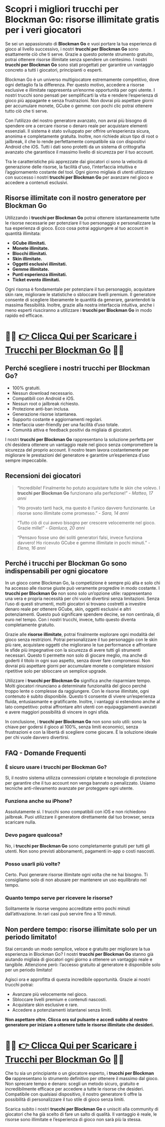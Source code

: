 <h1>Scopri i migliori trucchi per Blockman Go: risorse illimitate gratis per i veri giocatori</h1>

<p>Se sei un appassionato di <strong>Blockman Go</strong> e vuoi portare la tua esperienza di gioco al livello successivo, i nostri <strong>trucchi per Blockman Go</strong> sono esattamente ciò che ti serve. Grazie a questo potente strumento gratuito, potrai ottenere risorse illimitate senza spendere un centesimo. I nostri <strong>trucchi per Blockman Go</strong> sono stati progettati per garantire un vantaggio concreto a tutti i giocatori, principianti o esperti.</p>

<p>Blockman Go è un universo multigiocatore estremamente competitivo, dove ogni dettaglio fa la differenza. Per questo motivo, accedere a risorse esclusive e illimitate rappresenta un’enorme opportunità per ogni utente. I nostri trucchi sono pensati per semplificarti la vita e rendere l’esperienza di gioco più appagante e senza frustrazioni. Non dovrai più aspettare giorni per accumulare monete, GCube o gemme: con pochi clic potrai ottenere tutto ciò che ti serve.</p>

<p>Con l’utilizzo del nostro generatore avanzato, non avrai più bisogno di spendere ore a cercare risorse o denaro reale per acquistare elementi essenziali. Il sistema è stato sviluppato per offrire un’esperienza sicura, anonima e completamente gratuita. Inoltre, non richiede alcun tipo di root o jailbreak, il che lo rende perfettamente compatibile sia con dispositivi Android che iOS. Tutti i dati sono protetti da un sistema di crittografia avanzato che garantisce il massimo livello di sicurezza per il tuo account.</p>

<p>Tra le caratteristiche più apprezzate dai giocatori ci sono la velocità di generazione delle risorse, la facilità d'uso, l’interfaccia intuitiva e l’aggiornamento costante del tool. Ogni giorno migliaia di utenti utilizzano con successo i nostri <strong>trucchi per Blockman Go</strong> per avanzare nel gioco e accedere a contenuti esclusivi.</p>

<h2>Risorse illimitate con il nostro generatore per Blockman Go</h2>

<p>Utilizzando i <strong>trucchi per Blockman Go</strong> potrai ottenere istantaneamente tutte le risorse necessarie per potenziare il tuo personaggio e personalizzare la tua esperienza di gioco. Ecco cosa potrai aggiungere al tuo account in quantità illimitata:</p>

<ul>
  <li><strong>GCube illimitati.</strong></li>
  <li><strong>Monete illimitate.</strong></li>
  <li><strong>Blocchi illimitati.</strong></li>
  <li><strong>Skin illimitate.</strong></li>
  <li><strong>Oggetti esclusivi illimitati.</strong></li>
  <li><strong>Gemme illimitate.</strong></li>
  <li><strong>Punti esperienza illimitati.</strong></li>
  <li><strong>Ticket evento illimitati.</strong></li>
</ul>

<p>Ogni risorsa è fondamentale per potenziare il tuo personaggio, acquistare skin rare, migliorare le statistiche o sbloccare livelli premium. Il generatore consente di scegliere liberamente le quantità da generare, garantendoti la massima flessibilità. Inoltre, grazie alla nostra interfaccia intuitiva, anche i meno esperti riusciranno a utilizzare i <strong>trucchi per Blockman Go</strong> in modo rapido ed efficace.</p>

# 🔴🔴 **[👉 Clicca Qui per Scaricare i Trucchi per Blockman Go](https://tinyurl.com/TapSoluzioni)** 🔴🔴

<h2>Perché scegliere i nostri trucchi per Blockman Go?</h2>

<ul>
  <li>100% gratuiti.</li>
  <li>Nessun download necessario.</li>
  <li>Compatibili con Android e iOS.</li>
  <li>Nessun root o jailbreak richiesto.</li>
  <li>Protezione anti-ban inclusa.</li>
  <li>Generazione risorse istantanea.</li>
  <li>Supporto costante e aggiornamenti regolari.</li>
  <li>Interfaccia user-friendly per una facilità d’uso totale.</li>
  <li>Comunità attiva e feedback positivi da migliaia di giocatori.</li>
</ul>

<p>I nostri <strong>trucchi per Blockman Go</strong> rappresentano la soluzione perfetta per chi desidera ottenere un vantaggio reale nel gioco senza compromettere la sicurezza del proprio account. Il nostro team lavora costantemente per migliorare le prestazioni del generatore e garantire un’esperienza d’uso sempre impeccabile.</p>

<h2>Recensioni dei giocatori</h2>

<blockquote>
  <p>“Incredibile! Finalmente ho potuto acquistare tutte le skin che volevo. I <strong>trucchi per Blockman Go</strong> funzionano alla perfezione!” - <em>Matteo, 17 anni</em></p>
</blockquote>
<blockquote>
  <p>“Ho provato tanti hack, ma questo è l’unico davvero funzionante. Le risorse sono illimitate come promesso.” - <em>Sara, 14 anni</em></p>
</blockquote>
<blockquote>
  <p>“Tutto ciò di cui avevo bisogno per crescere velocemente nel gioco. Grazie mille!” - <em>Gianluca, 20 anni</em></p>
</blockquote>
<blockquote>
  <p>“Pensavo fosse uno dei soliti generatori falsi, invece funziona davvero! Ho ricevuto GCube e gemme illimitate in pochi minuti.” - <em>Elena, 16 anni</em></p>
</blockquote>

<h2>Perché i trucchi per Blockman Go sono indispensabili per ogni giocatore</h2>

<p>In un gioco come Blockman Go, la competizione è sempre più alta e solo chi ha accesso alle risorse giuste può veramente progredire in modo costante. I <strong>trucchi per Blockman Go</strong> non sono solo un’opzione utile: rappresentano una vera e propria necessità per chi vuole divertirsi senza limitazioni. Senza l’uso di questi strumenti, molti giocatori si trovano costretti a investire denaro reale per ottenere GCube, skin, oggetti esclusivi e altri potenziamenti. Questo può significare spendere decine, se non centinaia, di euro nel tempo. Con i nostri trucchi, invece, tutto questo diventa completamente gratuito.</p>

<p>Grazie alle <strong>risorse illimitate</strong>, potrai finalmente esplorare ogni modalità del gioco senza restrizioni. Potrai personalizzare il tuo personaggio con le skin più rare, acquistare oggetti che migliorano le tue performance e affrontare le sfide più impegnative con la sicurezza di avere tutti gli strumenti necessari. Questo ti permette non solo di giocare meglio, ma anche di goderti il titolo in ogni suo aspetto, senza dover fare compromessi. Non dovrai più aspettare giorni per accumulare monete o completare missioni ripetitive solo per sbloccare un semplice upgrade.</p>

<p>Utilizzare i <strong>trucchi per Blockman Go</strong> significa anche risparmiare tempo. Molti giocatori rinunciano a determinate funzionalità del gioco perché troppo lente o complesse da raggiungere. Con le risorse illimitate, ogni contenuto è subito disponibile. Questo ti consente di vivere un’esperienza fluida, entusiasmante e gratificante. Inoltre, i vantaggi si estendono anche al lato competitivo: potrai affrontare altri utenti con equipaggiamenti avanzati e avere maggiori possibilità di vincere in ogni sfida.</p>

<p>In conclusione, i <strong>trucchi per Blockman Go</strong> non sono solo utili: sono la chiave per godersi il gioco al 100%, senza limiti economici, senza frustrazioni e con la libertà di scegliere come giocare. È la soluzione ideale per chi vuole davvero divertirsi.</p>

<h2>FAQ - Domande Frequenti</h2>

<h3>È sicuro usare i trucchi per Blockman Go?</h3>
<p>Sì, il nostro sistema utilizza connessioni criptate e tecnologie di protezione per garantire che il tuo account non venga bannato o penalizzato. Usiamo tecniche anti-rilevamento avanzate per proteggere ogni utente.</p>

<h3>Funziona anche su iPhone?</h3>
<p>Assolutamente sì. I trucchi sono compatibili con iOS e non richiedono jailbreak. Puoi utilizzare il generatore direttamente dal tuo browser, senza scaricare nulla.</p>

<h3>Devo pagare qualcosa?</h3>
<p>No, i <strong>trucchi per Blockman Go</strong> sono completamente gratuiti per tutti gli utenti. Non sono previsti abbonamenti, pagamenti in-app o costi nascosti.</p>

<h3>Posso usarli più volte?</h3>
<p>Certo. Puoi generare risorse illimitate ogni volta che ne hai bisogno. Ti consigliamo solo di non abusare per mantenere un uso equilibrato nel tempo.</p>

<h3>Quanto tempo serve per ricevere le risorse?</h3>
<p>Solitamente le risorse vengono accreditate entro pochi minuti dall’attivazione. In rari casi può servire fino a 10 minuti.</p>

<h2>Non perdere tempo: risorse illimitate solo per un periodo limitato!</h2>

<p>Stai cercando un modo semplice, veloce e gratuito per migliorare la tua esperienza in Blockman Go? I nostri <strong>trucchi per Blockman Go</strong> stanno già aiutando migliaia di giocatori ogni giorno a ottenere un vantaggio reale e tangibile. Attenzione però: l’accesso gratuito al generatore è disponibile solo per un periodo limitato!</p>

<p>Agisci ora e approfitta di questa incredibile opportunità. Grazie ai nostri trucchi potrai:</p>

<ul>
  <li>Avanzare più velocemente nel gioco.</li>
  <li>Sbloccare livelli premium e contenuti nascosti.</li>
  <li>Acquistare skin esclusive e rare.</li>
  <li>Accedere a potenziamenti istantanei senza limiti.</li>
</ul>

<p><strong>Non aspettare oltre. Clicca ora sul pulsante e accedi subito al nostro generatore per iniziare a ottenere tutte le risorse illimitate che desideri.</strong></p>

# 🔴🔴 **[👉 Clicca Qui per Scaricare i Trucchi per Blockman Go](https://tinyurl.com/TapSoluzioni)** 🔴🔴

<p>Che tu sia un principiante o un giocatore esperto, i <strong>trucchi per Blockman Go</strong> rappresentano lo strumento definitivo per ottenere il massimo dal gioco. Non sprecare tempo e denaro: scegli un metodo sicuro, gratuito e incredibilmente efficace per accedere a tutte le risorse che desideri. Compatibile con qualsiasi dispositivo, il nostro generatore ti offre la possibilità di personalizzare il tuo stile di gioco senza limiti.</p>

<p>Scarica subito i nostri <strong>trucchi per Blockman Go</strong> e unisciti alla community di giocatori che ha già scelto di fare un salto di qualità. Il vantaggio è reale, le risorse sono illimitate e l’esperienza di gioco non sarà più la stessa.</p>
